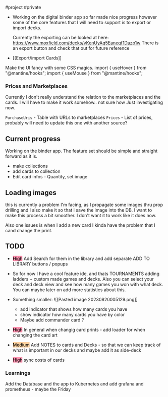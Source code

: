 #project #private

- Working on the digital binder app so far made nice progress however some of the core features that I will need to support is to export or import decks. 
  
  Currently the exporting can be looked at here: https://www.moxfield.com/decks/vKenUyAq5Eaneqf1Dazp1w There is an export button and check that out for future reference 
- [[Export/import Cards]]

Make the UI fancy with some CSS magics. 
import { useHover } from "@mantine/hooks";
import { useMouse } from "@mantine/hooks";


### Prices and Marketplaces

Currently I don't really understand the relation to the marketplaces and the cards. I will have to make it work somehow.. not sure how Just investigating now. 


`PurchaseUris` - Table with URLs to marketplaces
`Prices` - List of prices, probably will need to update this one with another source?

## Current progress 

Working on the binder app. The feature set should be simple and straight forward as it is. 

- make collections
- add cards to collection
- Edit card infos - Quantity, set image 

## Loading images

this is currently a problem I'm facing, as I propagate some images thru prop drilling and I also make it so that I save the image into the DB. I want to make this process a bit smoother. I don't want it to work like it does now. 

Also one issues is when I add a new card I kinda have the problem that I cand change the print. 

## TODO 

- <mark style="background: #FF5582A6;">High</mark> Add Search for them in the library and add separate ADD TO LIBRARY buttons / popups
- So for now I have a cool feature ide, and thats TOURNAMENTS adding ladders + custom made games and decks. Also you can select your deck and deck view and see how many games you won with what deck. You can maybe later on add more statistics about this. 

- Something smaller: 
	![[Pasted image 20230820005129.png]]
	- add indicator that shows how many cards you have 
	- show indicator how many cards you have by color
	- Maybe add commander card ? 

- <mark style="background: #FF5582A6;">High</mark> In general when changig card prints - add loader for when changing the card art
- <mark style="background: #FFB86CA6;">Medium</mark> Add NOTES to cards and Decks - so that we can keep track of what is important in our decks and maybe add it as side-deck
- <mark style="background: #FF5582A6;">High</mark> sync costs of cards 

### Learnings

Add the Database and the app to Kubernetes and add grafana and prometheus - maybe the Friday 


